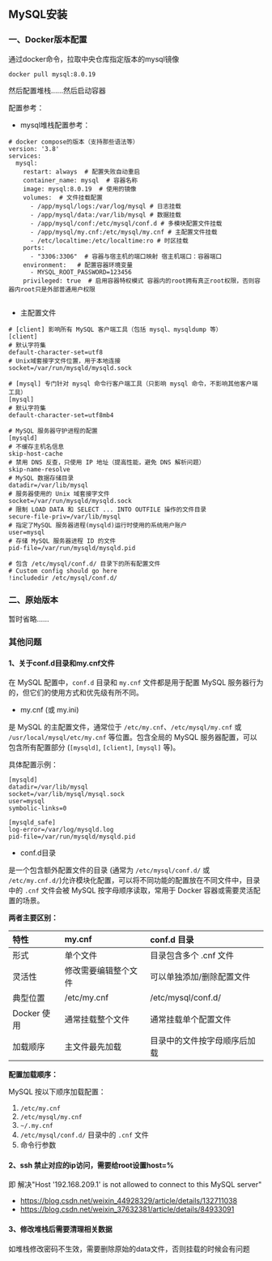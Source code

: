 ## MySQL安装

### 一、Docker版本配置

通过docker命令，拉取中央仓库指定版本的mysql镜像

```
docker pull mysql:8.0.19
```

然后配置堆栈……然后启动容器

配置参考：

- mysql堆栈配置参考：

```
# docker compose的版本（支持那些语法等）
version: '3.8'
services:
  mysql:
    restart: always  # 配置失败自动重启
    container_name: mysql  # 容器名称
    image: mysql:8.0.19  # 使用的镜像
    volumes:  # 文件挂载配置
      - /app/mysql/logs:/var/log/mysql # 日志挂载
      - /app/mysql/data:/var/lib/mysql # 数据挂载
      - /app/mysql/conf:/etc/mysql/conf.d # 多模块配置文件挂载
      - /app/mysql/my.cnf:/etc/mysql/my.cnf # 主配置文件挂载
      - /etc/localtime:/etc/localtime:ro # 时区挂载
    ports:
      - "3306:3306"  # 容器与宿主机的端口映射 宿主机端口：容器端口
    environment:   # 配置容器环境变量
      - MYSQL_ROOT_PASSWORD=123456
    privileged: true  # 启用容器特权模式 容器内的root拥有真正root权限，否则容器内root只是外部普通用户权限
   
```

- 主配置文件

```
# [client] 影响所有 MySQL 客户端工具（包括 mysql、mysqldump 等）
[client]
# 默认字符集
default-character-set=utf8
# Unix域套接字文件位置，用于本地连接
socket=/var/run/mysqld/mysqld.sock

# [mysql] 专门针对 mysql 命令行客户端工具（只影响 mysql 命令，不影响其他客户端工具）
[mysql]
# 默认字符集
default-character-set=utf8mb4

# MySQL 服务器守护进程的配置
[mysqld]
# 不缓存主机名信息
skip-host-cache
# 禁用 DNS 反查，只使用 IP 地址（提高性能，避免 DNS 解析问题）
skip-name-resolve
# MySQL 数据存储目录
datadir=/var/lib/mysql
# 服务器使用的 Unix 域套接字文件
socket=/var/run/mysqld/mysqld.sock
# 限制 LOAD DATA 和 SELECT ... INTO OUTFILE 操作的文件目录
secure-file-priv=/var/lib/mysql
# 指定了MySQL 服务器进程(mysqld)运行时使用的系统用户账户
user=mysql
# 存储 MySQL 服务器进程 ID 的文件
pid-file=/var/run/mysqld/mysqld.pid

# 包含 /etc/mysql/conf.d/ 目录下的所有配置文件
# Custom config should go here
!includedir /etc/mysql/conf.d/
```





### 二、原始版本

暂时省略……



### 其他问题

#### 1、关于conf.d目录和my.cnf文件

在 MySQL 配置中，`conf.d` 目录和 `my.cnf` 文件都是用于配置 MySQL 服务器行为的，但它们的使用方式和优先级有所不同。

- my.cnf (或 my.ini)

是 MySQL 的主配置文件，通常位于 `/etc/my.cnf`、`/etc/mysql/my.cnf` 或 `/usr/local/mysql/etc/my.cnf` 等位置。包含全局的 MySQL 服务器配置，可以包含所有配置部分 (`[mysqld]`, `[client]`, `[mysql]` 等)。

具体配置示例：

```
[mysqld]
datadir=/var/lib/mysql
socket=/var/lib/mysql/mysql.sock
user=mysql
symbolic-links=0

[mysqld_safe]
log-error=/var/log/mysqld.log
pid-file=/var/run/mysqld/mysqld.pid
```

- conf.d目录

是一个包含额外配置文件的目录 (通常为 `/etc/mysql/conf.d/` 或 `/etc/my.cnf.d/`)允许模块化配置，可以将不同功能的配置放在不同文件中，目录中的 `.cnf` 文件会被 MySQL 按字母顺序读取，常用于 Docker 容器或需要灵活配置的场景。

**两者主要区别：**

| 特性        | my.cnf               | conf.d 目录                  |
| :---------- | :------------------- | :--------------------------- |
| 形式        | 单个文件             | 目录包含多个 .cnf 文件       |
| 灵活性      | 修改需要编辑整个文件 | 可以单独添加/删除配置文件    |
| 典型位置    | /etc/my.cnf          | /etc/mysql/conf.d/           |
| Docker 使用 | 通常挂载整个文件     | 通常挂载单个配置文件         |
| 加载顺序    | 主文件最先加载       | 目录中的文件按字母顺序后加载 |

**配置加载顺序：**

MySQL 按以下顺序加载配置：

1. `/etc/my.cnf`
2. `/etc/mysql/my.cnf`
3. `~/.my.cnf`
4. `/etc/mysql/conf.d/` 目录中的 `.cnf` 文件
5. 命令行参数

#### 2、ssh 禁止对应的ip访问，需要给root设置host=%

即 解决"Host '192.168.209.1' is not allowed to connect to this MySQL server"

- https://blog.csdn.net/weixin_44928329/article/details/132711038
- https://blog.csdn.net/weixin_37632381/article/details/84933091

#### 3、修改堆栈后需要清理相关数据

如堆栈修改密码不生效，需要删除原始的data文件，否则挂载的时候会有问题